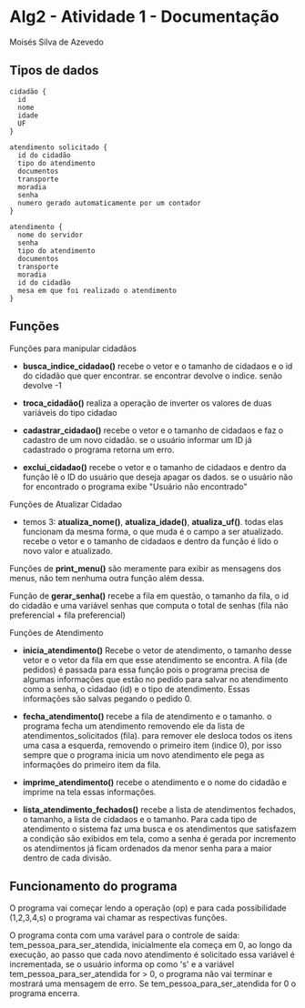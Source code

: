 # Alg2 - Atividade 1 - Documentação

Moisés Silva de Azevedo

## Tipos de dados

```
cidadão {
  id
  nome
  idade
  UF
}
```

```
atendimento solicitado {
  id do cidadão
  tipo do atendimento
  documentos
  transporte
  moradia
  senha
  numero gerado automaticamente por um contador
}
```

```
atendimento {
  nome do servidor
  senha
  tipo do atendimento
  documentos
  transporte
  moradia
  id do cidadão
  mesa em que foi realizado o atendimento
}
```

## Funções

Funções para manipular cidadãos

- **busca_indice_cidadao()**
recebe o vetor e o tamanho de cidadaos e o id do cidadão que quer encontrar.
se encontrar devolve o indice.
senão devolve -1

- **troca_cidadão()**
realiza a operação de inverter os valores de duas variáveis do tipo cidadao

- **cadastrar_cidadao()**
recebe o vetor e o tamanho de cidadaos e faz o cadastro de um novo cidadão.
se o usuário informar um ID já cadastrado o programa retorna um erro.

- **exclui_cidadao()**
recebe o vetor e o tamanho de cidadaos e dentro da função lê o ID do usuário que deseja apagar os dados.
se o usuário não for encontrado o programa exibe "Usuário não encontrado"

Funções de Atualizar Cidadao

- temos 3: **atualiza_nome()**, **atualiza_idade()**, **atualiza_uf()**.
todas elas funcionam da mesma forma, o que muda é o campo a ser atualizado.
recebe o vetor e o tamanho de cidadaos e dentro da função é lido o novo valor e atualizado.

Funções de **print_menu()** são meramente para exibir as mensagens dos menus, não tem nenhuma outra função além dessa.

Função de **gerar_senha()**
recebe a fila em questão, o tamanho da fila, o id do cidadão e uma variável senhas que computa o total de senhas (fila não preferencial + fila preferencial)

Funções de Atendimento

- **inicia_atendimento()**
Recebe o vetor de atendimento, o tamanho desse vetor e o vetor da fila em que esse atendimento se encontra.
A fila (de pedidos) é passada para essa função pois o programa precisa de algumas informações que estão no pedido para salvar no atendimento como a senha, o cidadao (id) e o tipo de atendimento.
Essas informações são salvas pegando o pedido 0.

- **fecha_atendimento()**
recebe a fila de atendimento e o tamanho.
o programa fecha um atendimento removendo ele da lista de atendimentos_solicitados (fila).
para remover ele desloca todos os itens uma casa a esquerda, removendo o primeiro item (indice 0), por isso sempre que o programa inicia um novo atendimento ele pega as informações do primeiro item da fila.

- **imprime_atendimento()**
recebe o atendimento e o nome do cidadão e imprime na tela essas informações.

- **lista_atendimento_fechados()**
recebe a lista de atendimentos fechados, o tamanho, a lista de cidadaos e o tamanho.
Para cada tipo de atendimento o sistema faz uma busca e os atendimentos que satisfazem a condição são exibidos em tela, como a senha é gerada por incremento os atendimentos já ficam ordenados da menor senha para a maior dentro de cada divisão.

## Funcionamento do programa

O programa vai começar lendo a operação (op) e para cada possibilidade (1,2,3,4,s) o programa vai chamar as respectivas funções.

O programa conta com uma varável para o controle de saída: tem_pessoa_para_ser_atendida, inicialmente ela começa em 0, ao longo da execução, ao passo que cada novo atendimento é solicitado essa variável é incrementada, se o usuário informa op como 's' e a variável tem_pessoa_para_ser_atendida for > 0, o programa não vai terminar e mostrará uma mensagem de erro.
Se tem_pessoa_para_ser_atendida for 0 o programa encerra.